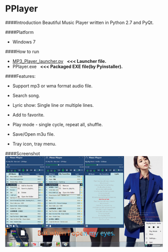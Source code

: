 # PPlayer
####Introduction
Beautiful Music Player written in Python 2.7 and PyQt.

####Platform
* Windows 7

####How to run
* <a href="https://github.com/wn0112/PPlayer/blob/master/MP3_Player_launcher.py">MP3_Player_launcher.py</a> &nbsp;  <b><<< Launcher file.</b>
* PPlayer.exe  &nbsp;&nbsp;<b><<<  Packaged EXE file(by Pyinstaller).</b>

####Features:

* Support mp3 or wma format audio file.

* Search song.

* Lyric show: Single line or multiple lines.

* Add to favorite.

* Play mode - single cycle, repeat all, shuffle.

* Save/Open m3u file.

* Tray icon, tray menu.

####Screenshot
![Screenshot](https://github.com/wn0112/PPlayer/blob/master/screenshot.png)
